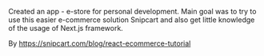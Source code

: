 Created an app - e-store for personal development. 
Main goal was to try to use this easier e-commerce solution Snipcart and also get little knowledge of the usage of Next.js framework.

By https://snipcart.com/blog/react-ecommerce-tutorial
